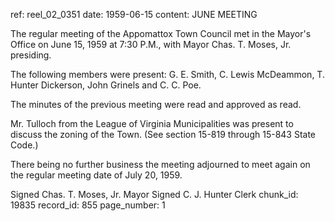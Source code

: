ref: reel_02_0351
date: 1959-06-15
content: JUNE MEETING

The regular meeting of the Appomattox Town Council met in the Mayor's Office on June 15, 1959 at 7:30 P.M., with Mayor Chas. T. Moses, Jr. presiding.

The following members were present: G. E. Smith, C. Lewis McDeammon, T. Hunter Dickerson, John Grinels and C. C. Poe.

The minutes of the previous meeting were read and approved as read.

Mr. Tulloch from the League of Virginia Municipalities was present to discuss the zoning of the Town. (See section 15-819 through 15-843 State Code.)

There being no further business the meeting adjourned to meet again on the regular meeting date of July 20, 1959.

Signed Chas. T. Moses, Jr. Mayor
Signed C. J. Hunter Clerk
chunk_id: 19835
record_id: 855
page_number: 1

